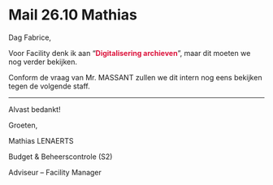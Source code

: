# Mail 26.10 Mathias

Dag Fabrice,

Voor Facility denk ik aan “<font color="crimson"><b>Digitalisering archieven</b></font>”, maar dit moeten we nog verder bekijken.

Conform de vraag van Mr. MASSANT zullen we dit intern nog eens bekijken tegen de volgende staff.

---

Alvast bedankt!

Groeten,

Mathias LENAERTS

Budget & Beheerscontrole (S2)

Adviseur – Facility Manager